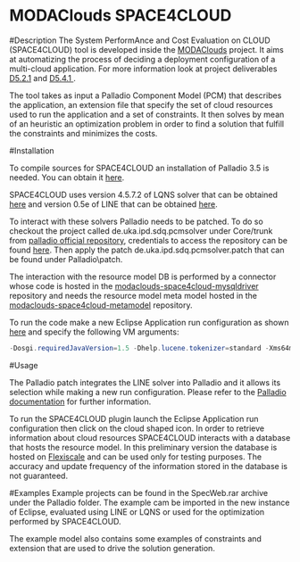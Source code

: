 MODAClouds SPACE4CLOUD
==========================

#Description
The System PerformAnce and Cost Evaluation on CLOUD (SPACE4CLOUD) tool is developed inside the [MODAClouds](http://www.modaclouds.eu/) project. It aims at automatizing the process of deciding a deployment configuration of a multi-cloud application. For more information look at project deliverables [D5.2.1](http://www.modaclouds.eu/wp-content/uploads/2012/09/MODAClouds_D5.2.1_MODACloudMLQoSAbstractionsAndPredictionModelsSpecificationInitialVersion.pdf) and [D5.4.1 ](http://www.modaclouds.eu/wp-content/uploads/2012/09/MODAClouds_D5.4.1_PredictionAndCostAssessmentToolProofOfConcept.pdf). 

The tool takes as input a Palladio Component Model (PCM) that describes the application, an extension file that specify the set of cloud resources used to run the application and a set of constraints. It then solves by mean of an heuristic an optimization problem in order to find a solution that fulfill the constraints and minimizes the costs. 

#Installation

To compile sources for SPACE4CLOUD an installation of Palladio 3.5 is needed. You can obtain it [here](http://www.palladio-simulator.com/tools/download/).

SPACE4CLOUD uses version 4.5.7.2 of LQNS solver that can be obtained [here](http://www.sce.carleton.ca/rads/lqns/lqn-documentation/) and version 0.5e of LINE that can be obtained [here](http://code.google.com/p/line/). 

To interact with these solvers Palladio needs to be patched. To do so checkout the project called de.uka.ipd.sdq.pcmsolver under Core/trunk from [palladio official repository](https://svnserver.informatik.kit.edu/i43/svn/code/Palladio/Core/trunk/Solver/de.uka.ipd.sdq.pcmsolver/), credentials to access the repository can be found [here](https://sdqweb.ipd.kit.edu/wiki/Palladio_Component_Model).
Then apply the patch de.uka.ipd.sdq.pcmsolver.patch that can be found under Palladio\patch. 

The interaction with the resource model DB is performed by a connector whose code is hosted in the [modaclouds-space4cloud-mysqldriver](https://github.com/deib-polimi/modaclouds-space4cloud-mysqldriver) repository and needs the resource model meta model hosted in the [modaclouds-space4cloud-metamodel](https://github.com/deib-polimi/modaclouds-space4cloud-metamodel) repository. 

To run the code make a new Eclipse Application run configuration as shown [here](http://help.eclipse.org/juno/index.jsp?topic=%2Forg.eclipse.pde.doc.user%2Fguide%2Ftools%2Flaunchers%2Feclipse_application_launcher.htm) and specify the following VM arguments:
```java
-Dosgi.requiredJavaVersion=1.5 -Dhelp.lucene.tokenizer=standard -Xms64m -Xmx512m -XX:+CMSClassUnloadingEnabled -XX:MaxPermSize=128M
```

#Usage

The Palladio patch integrates the LINE solver into Palladio and it allows its selection while making a new run configuration. Please refer to the [Palladio documentation](https://sdqweb.ipd.kit.edu/wiki/Palladio_Component_Model/Documentation,_Tutorials,_and_Screencasts) for further information. 

To run the SPACE4CLOUD plugin launch the Eclipse Application run configuration then click on the cloud shaped icon.
In order to retrieve information about cloud resources SPACE4CLOUD interacts with a database that hosts the resource model. In this preliminary version the database is hosted on [Flexiscale](http://www.flexiscale.com/) and can be used only for testing purposes. The accuracy and update frequency of the information stored in the database is not guaranteed. 

#Examples
Example projects can be found in the SpecWeb.rar archive under the Palladio folder. The example cam be imported in the new instance of Eclipse, evaluated using LINE or LQNS or used for the optimization performed by SPACE4CLOUD. 

The example model also contains some examples of constraints and extension that are used to drive the solution generation. 
